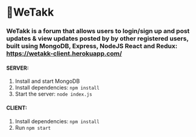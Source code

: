 # 🦊WeTakk

### WeTakk is a forum that allows users to login/sign up and post updates & view updates posted by by other registered users, built using MongoDB, Express, NodeJS React and Redux: https://wetakk-client.herokuapp.com/

#### SERVER:
  1. Install and start MongoDB
  2. Install dependencies: `npm install`
  3. Start the server: `node index.js`

#### CLIENT:
  1. Install dependencies: `npm install`
  2. Run `npm start`
